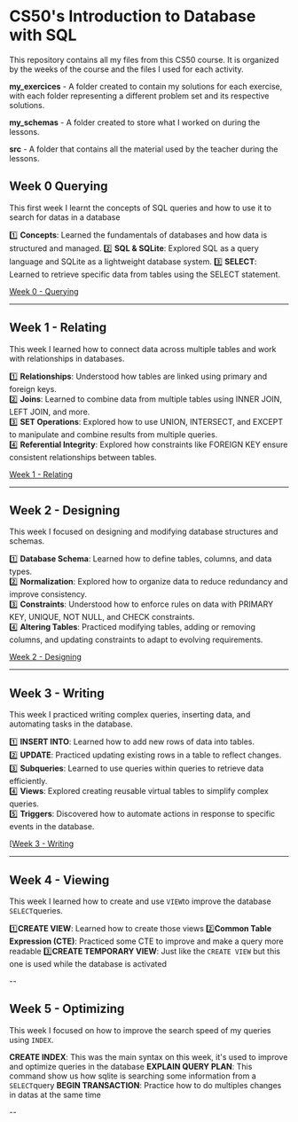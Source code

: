 # CS50's Introduction to Database with SQL

This repository contains all my files from this CS50 course.
It is organized by the weeks of the course and the files I used for each activity.

 **my_exercices** - A folder created to contain my solutions for each exercise, with each folder representing a different problem set and its respective solutions.
 
 **my_schemas** - A folder created to store what I worked on during the lessons.
 
 **src** - A folder that contains all the material used by the teacher during the lessons.


## Week 0 Querying
This first week I learnt the concepts of SQL queries and how to use it to search for datas in a database

1️⃣ **Concepts**: Learned the fundamentals of databases and how data is structured and managed.
2️⃣ **SQL & SQLite**: Explored SQL as a query language and SQLite as a lightweight database system.
3️⃣ **SELECT**: Learned to retrieve specific data from tables using the SELECT statement.

[Week 0 - Querying](https://github.com/Calixtoyago/CS50-Introduction-to-Database-with-SQL/tree/main/Week%200%20Querying)

---

## Week 1 - Relating  
This week I learned how to connect data across multiple tables and work with relationships in databases.  

1️⃣ **Relationships**: Understood how tables are linked using primary and foreign keys.  
2️⃣ **Joins**: Learned to combine data from multiple tables using INNER JOIN, LEFT JOIN, and more.  
3️⃣ **SET Operations**: Explored how to use UNION, INTERSECT, and EXCEPT to manipulate and combine results from multiple queries.  
4️⃣ **Referential Integrity**: Explored how constraints like FOREIGN KEY ensure consistent relationships between tables.  

[Week 1 - Relating](https://github.com/Calixtoyago/CS50-Introduction-to-Database-with-SQL/tree/main/Week%201%20Relating)

---

## Week 2 - Designing  
This week I focused on designing and modifying database structures and schemas.  

1️⃣ **Database Schema**: Learned how to define tables, columns, and data types.  
2️⃣ **Normalization**: Explored how to organize data to reduce redundancy and improve consistency.  
3️⃣ **Constraints**: Understood how to enforce rules on data with PRIMARY KEY, UNIQUE, NOT NULL, and CHECK constraints.  
4️⃣ **Altering Tables**: Practiced modifying tables, adding or removing columns, and updating constraints to adapt to evolving requirements.  

[Week 2 - Designing](https://github.com/Calixtoyago/CS50-Introduction-to-Database-with-SQL/tree/main/Week%202%20Designing)

---

## Week 3 - Writing  
This week I practiced writing complex queries, inserting data, and automating tasks in the database.  

1️⃣ **INSERT INTO**: Learned how to add new rows of data into tables.  
2️⃣ **UPDATE**: Practiced updating existing rows in a table to reflect changes.  
3️⃣ **Subqueries**: Learned to use queries within queries to retrieve data efficiently.  
4️⃣ **Views**: Explored creating reusable virtual tables to simplify complex queries.  
5️⃣ **Triggers**: Discovered how to automate actions in response to specific events in the database.  

[[Week 3 - Writing](https://github.com/Calixtoyago/CS50-Introduction-to-Database-with-SQL/tree/main/Week%203%20Writing)

---

## Week 4 - Viewing
This week I learned how to create and use `VIEW`to improve the database `SELECT`queries.

1️⃣**CREATE VIEW**: Learned how to create those views
2️⃣**Common Table Expression (CTE)**: Practiced some CTE to improve and make a query more readable
3️⃣**CREATE TEMPORARY VIEW**: Just like the `CREATE VIEW` but this one is used while the database is activated

--

## Week 5 - Optimizing
This week I focused on how to improve the search speed of my queries using `INDEX`.

**CREATE INDEX**: This was the main syntax on this week, it's used to improve and optimize queries in the database
**EXPLAIN QUERY PLAN**: This command show us how sqlite is searching some information from a `SELECT`query
**BEGIN TRANSACTION**: Practice how to do multiples changes in datas at the same time

--
